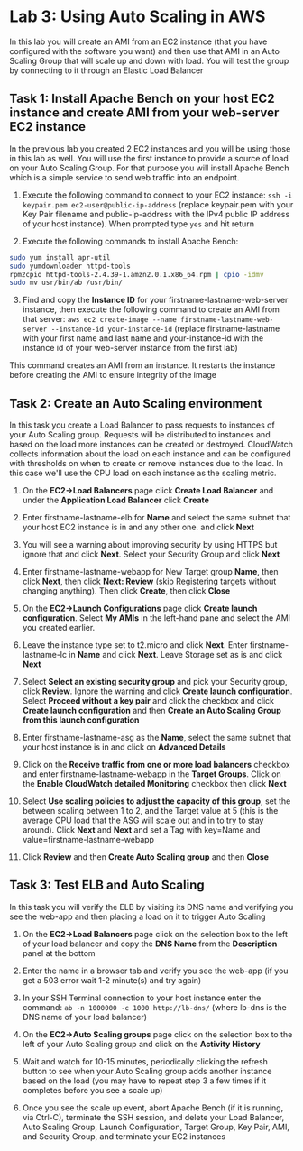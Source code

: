 # Lab 3: Using Auto Scaling in AWS
In this lab you will create an AMI from an EC2 instance (that you have configured with the software you want) and then use that AMI
in an Auto Scaling Group that will scale up and down with load.  You will test the group by connecting to it through an Elastic Load
Balancer

## Task 1: Install Apache Bench on your host EC2 instance and create AMI from your web-server EC2 instance
In the previous lab you created 2 EC2 instances and you will be using those in this lab as well. You will use the first instance to provide a source of load on 
your Auto Scaling Group.  For that purpose you will install Apache Bench which is a simple service to send web traffic into an endpoint.

1. Execute the following command to connect to your EC2 instance: `ssh -i keypair.pem ec2-user@public-ip-address` (replace keypair.pem with your Key Pair filename and public-ip-address with the IPv4 public IP address of your host instance).  When prompted type `yes` and hit return

2. Execute the following commands to install Apache Bench:

```bash
sudo yum install apr-util
sudo yumdownloader httpd-tools
rpm2cpio httpd-tools-2.4.39-1.amzn2.0.1.x86_64.rpm | cpio -idmv
sudo mv usr/bin/ab /usr/bin/
```

3. Find and copy the **Instance ID** for your firstname-lastname-web-server instance, then execute the following command to create an AMI from that server: `aws ec2 create-image --name firstname-lastname-web-server --instance-id your-instance-id` (replace firstname-lastname with your first name and last name and your-instance-id with the instance id of your web-server instance from the first lab)

This command creates an AMI from an instance.  It restarts the instance before creating the AMI to ensure integrity of the image

## Task 2: Create an Auto Scaling environment
In this task you create a Load Balancer to pass requests to instances of your Auto Scaling group.  Requests will be distributed to instances and based on the load more instances can 
be created or destroyed.  CloudWatch collects information about the load on each instance and can be configured with thresholds on when to create or remove instances due to the load.
In this case we'll use the CPU load on each instance as the scaling metric.

1. On the **EC2->Load Balancers** page click **Create Load Balancer** and under the **Application Load Balancer** click **Create**

2. Enter firstname-lastname-elb for **Name** and select the same subnet that your host EC2 instance is in and any other one. and click **Next**

3. You will see a warning about improving security by using HTTPS but ignore that and click **Next**.  Select your Security Group and click **Next**

4. Enter firstname-lastname-webapp for New Target group **Name**, then click **Next**, then click **Next: Review** (skip Registering targets without changing anything).  Then
click **Create**, then click **Close**

5. On the **EC2->Launch Configurations** page click **Create launch configuration**.  Select **My AMIs** in the left-hand pane and select the AMI you created earlier.

6. Leave the instance type set to t2.micro and click **Next**.  Enter firstname-lastname-lc in **Name** and click **Next**.  Leave Storage set as is and click **Next**

7. Select **Select an existing security group** and pick your Security group, click **Review**.  Ignore the warning and click **Create launch configuration**.  Select
**Proceed without a key pair** and click the checkbox and click **Create launch configuration** and then **Create an Auto Scaling Group from this launch configuration**

8. Enter firstname-lastname-asg as the **Name**, select the same subnet that your host instance is in and click on **Advanced Details**

9. Click on the **Receive traffic from one or more load balancers** checkbox and enter firstname-lastname-webapp in the **Target Groups**.  Click on the **Enable CloudWatch detailed Monitoring** checkbox then click **Next**

10. Select **Use scaling policies to adjust the capacity of this group**, set the between scaling between 1 to 2, and the Target value at 5 (this is the average CPU load that the ASG will scale out and in to try to stay around).  Click **Next** and **Next** and set a Tag with key=Name and value=firstname-lastname-webapp

11. Click **Review** and then **Create Auto Scaling group** and then **Close**

## Task 3: Test ELB and Auto Scaling
In this task you will verify the ELB by visiting its DNS name and verifying you see the web-app and then placing a load on it to trigger Auto Scaling

1. On the **EC2->Load Balancers** page click on the selection box to the left of your load balancer and copy the **DNS Name** from the **Description** panel at the bottom

2. Enter the name in a browser tab and verify you see the web-app (if you get a 503 error wait 1-2 minute(s) and try again)

3. In your SSH Terminal connection to your host instance enter the command: `ab -n 1000000 -c 1000 http://lb-dns/` (where lb-dns is the DNS name of your load balancer)

4. On the **EC2->Auto Scaling groups** page click on the selection box to the left of your Auto Scaling group and click on the **Activity History** 

5. Wait and watch for 10-15 minutes, periodically clicking the refresh button to see when your Auto Scaling group adds another instance based on the load (you may have to repeat step 3 a few times if it completes before you see a scale up)

6. Once you see the scale up event, abort Apache Bench (if it is running, via Ctrl-C), terminate the SSH session, and delete your Load Balancer, Auto Scaling Group, Launch Configuration, Target Group, Key Pair, AMI, and Security Group, and terminate your EC2 instances


